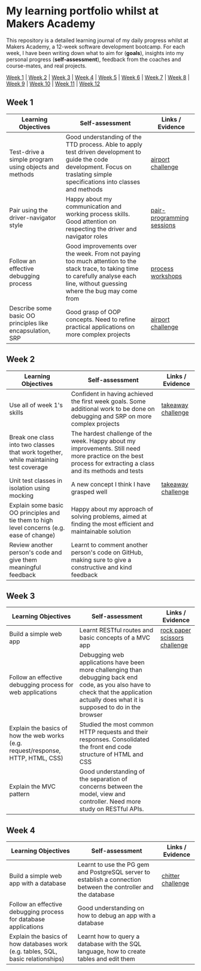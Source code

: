 # My learning portfolio whilst at Makers Academy

This repository is a detailed learning journal of my daily progress whilst at Makers Academy, a 12-week software development bootcamp. For each week, I have been writing down what to aim for (**goals**), insights into my personal progress (**self-assessment**), feedback from the coaches and course-mates, and real projects.

[Week 1](#week-1) | [Week 2](#week-2) | [Week 3](week-3) | [Week 4](#week-4) | [Week 5](#week-5) | [Week 6](week-6) | [Week 7](#week-7) | [Week 8](#week-8) | [Week 9](week-9) | [Week 10](#week-10) | [Week 11](#week-11) | [Week 12](#week-12)

## Week 1

Learning Objectives | Self-assessment | Links / Evidence
------------------- | --------------- | ----------------
Test-drive a simple program using objects and methods | Good understanding of the TTD process. Able to apply test driven development to guide the code development. Focus on traslating simple specifications into classes and methods | [airport challenge](https://github.com/AndreaDiotallevi/airport_challenge)
Pair using the driver-navigator style | Happy about my communication and working process skills. Good attention on respecting the driver and navigator roles  | [pair-programming sessions](https://github.com/AndreaDiotallevi/makers-portfolio/blob/master/pair-programming-reflections.md)
Follow an effective debugging process | Good improvements over the week. From not paying too much attention to the stack trace, to taking time to carefully analyse each line, without guessing where the bug may come from | [process workshops](https://github.com/AndreaDiotallevi/makers-portfolio/blob/master/process-workshop-feedback.md)
Describe some basic OO principles like encapsulation, SRP | Good grasp of OOP concepts. Need to refine practical applications on more complex projects | [airport challenge](https://github.com/AndreaDiotallevi/airport_challenge)

## Week 2

Learning Objectives | Self-assessment | Links / Evidence
------------------- | --------------- | ----------------
Use all of week 1's skills | Confident in having achieved the first week goals. Some additional work to be done on debugging and SRP on more complex projects | [takeaway challenge](https://github.com/AndreaDiotallevi/takeaway-challenge)
Break one class into two classes that work together, while maintaining test coverage | The hardest challenge of the week. Happy about my improvements. Still need more practice on the best process for extracting a class and its methods and tests
Unit test classes in isolation using mocking | A new concept I think I have grasped well | [takeaway challenge](https://github.com/AndreaDiotallevi/takeaway-challenge)
Explain some basic OO principles and tie them to high level concerns (e.g. ease of change) | Happy about my approach of solving problems, aimed at finding the most efficient and maintainable solution
Review another person's code and give them meaningful feedback | Learnt to comment another person's code on GitHub, making sure to give a constructive and kind feedback

## Week 3

Learning Objectives | Self-assessment | Links / Evidence
------------------- | --------------- | ----------------
Build a simple web app | Learnt RESTful routes and basic concepts of a MVC app | [rock paper scissors challenge](https://github.com/AndreaDiotallevi/rps-challenge)
Follow an effective debugging process for web applications | Debugging web applications have been more challenging than debugging back end code, as you also have to check that the application actually does what it is supposed to do in the browser
Explain the basics of how the web works (e.g. request/response, HTTP, HTML, CSS) | Studied the most common HTTP requests and their responses. Consolidated the front end code structure of HTML and CSS
Explain the MVC pattern | Good understanding of the separation of concerns between the model, view and controller. Need more study on RESTful APIs.

## Week 4

Learning Objectives | Self-assessment | Links / Evidence
------------------- | --------------- | ----------------
Build a simple web app with a database | Learnt to use the PG gem and PostgreSQL server to establish a connection between the controller and the database | [chitter challenge](https://github.com/AndreaDiotallevi/chitter-challenge)
Follow an effective debugging process for database applications | Good understanding on how to debug an app with a database
Explain the basics of how databases work (e.g. tables, SQL, basic relationships) | Learnt how to query a database with the SQL language, how to create tables and edit them
